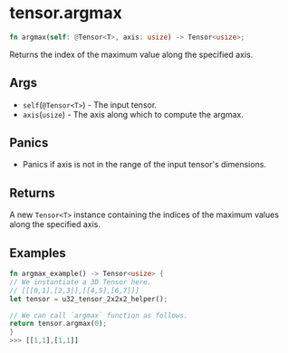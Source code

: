 # tensor.argmax

```rust
fn argmax(self: @Tensor<T>, axis: usize) -> Tensor<usize>;
```

Returns the index of the maximum value along the specified axis.

## Args

* `self`(`@Tensor<T>`) - The input tensor.
* `axis`(`usize`) - The axis along which to compute the argmax.

## Panics

* Panics if axis is not in the range of the input tensor's dimensions.

## Returns

A new `Tensor<T>` instance containing the indices of the maximum values along the specified axis.

## Examples

```rust
fn argmax_example() -> Tensor<usize> {
// We instantiate a 3D Tensor here.
// [[[0,1],[2,3]],[[4,5],[6,7]]]
let tensor = u32_tensor_2x2x2_helper();

// We can call `argmax` function as follows.
return tensor.argmax(0);
}
>>> [[1,1],[1,1]]
```
